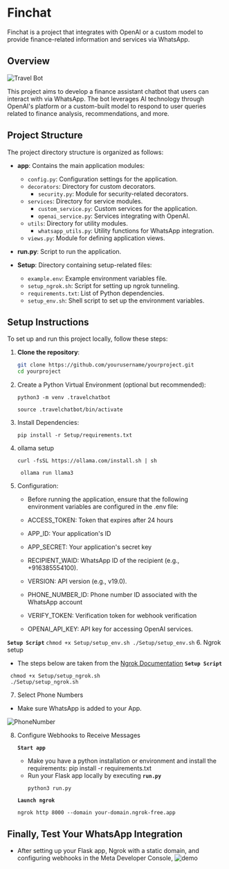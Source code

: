 # Finchat

Finchat is a project that integrates with OpenAI or a custom model to provide finance-related information and services via WhatsApp.

## Overview

![Travel Bot](Docs/overview.gif)

This project aims to develop a finance assistant chatbot that users can interact with via WhatsApp. The bot leverages AI technology through OpenAI's platform or a custom-built model to respond to user queries related to finance analysis, recommendations, and more.

## Project Structure

The project directory structure is organized as follows:


- **app**: Contains the main application modules:
  - `config.py`: Configuration settings for the application.
  - `decorators`: Directory for custom decorators.
    - `security.py`: Module for security-related decorators.
  - `services`: Directory for service modules.
    - `custom_service.py`: Custom services for the application.
    - `openai_service.py`: Services integrating with OpenAI.
  - `utils`: Directory for utility modules.
    - `whatsapp_utils.py`: Utility functions for WhatsApp integration.
  - `views.py`: Module for defining application views.

- **run.py**: Script to run the application.

- **Setup**: Directory containing setup-related files:
  - `example.env`: Example environment variables file.
  - `setup_ngrok.sh`: Script for setting up ngrok tunneling.
  - `requirements.txt`: List of Python dependencies.
  - `setup_env.sh`: Shell script to set up the environment variables.

## Setup Instructions

To set up and run this project locally, follow these steps:

1. **Clone the repository**:
   ```bash
   git clone https://github.com/yourusername/yourproject.git
   cd yourproject
   ```
2. Create a Python Virtual Environment (optional but recommended):
   ```
   python3 -m venv .travelchatbot
   
   source .travelchatbot/bin/activate
   ```
3. Install Dependencies:
   ```
   pip install -r Setup/requirements.txt
   
   ```
4. ollama setup
    ```
    curl -fsSL https://ollama.com/install.sh | sh

     ollama run llama3
    ```
5. Configuration:
   
   - Before running the application, ensure that the following environment variables are configured in the .env file:

    - ACCESS_TOKEN: Token that expires after 24 hours 
    - APP_ID: Your application's ID
    - APP_SECRET: Your application's secret key 
    - RECIPIENT_WAID: WhatsApp ID of the recipient (e.g., +916385554100).
    - VERSION: API version (e.g., v19.0).
    - PHONE_NUMBER_ID: Phone number ID associated with the WhatsApp account 
    - VERIFY_TOKEN: Verification token for webhook verification 
    - OPENAI_API_KEY: API key for accessing OpenAI services.
  
  **`Setup Script`**
     ```
       chmod +x Setup/setup_env.sh
       ./Setup/setup_env.sh
     ```
6. Ngrok setup
   - The steps below are taken from the [Ngrok Documentation](https://ngrok.com/docs/integrations/whatsapp/webhooks/)
   **`Setup Script`**
   ```
    chmod +x Setup/setup_ngrok.sh
    ./Setup/setup_ngrok.sh
   ``` 
7.  Select Phone Numbers

   - Make sure WhatsApp is added to your App.
      
   ![PhoneNumber](Docs/PhoneNumber.gif)
      
8. Configure Webhooks to Receive Messages
   
   **`Start app`**

    - Make you have a python installation or environment and install the requirements: pip install -r requirements.txt
    - Run your Flask app locally by executing **`run.py`**
      ```
      python3 run.py
      ``` 

   **`Launch ngrok`**  
      ```
      ngrok http 8000 --domain your-domain.ngrok-free.app
      ``` 

## Finally, Test Your WhatsApp Integration

  - After setting up your Flask app, Ngrok with a static domain, and configuring webhooks in the Meta Developer Console,
  ![demo](Docs/Test.gif)

